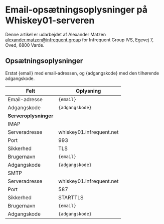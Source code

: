 # Email-opsætningsoplysninger på Whiskey01-serveren
Denne artikel er udarbejdet af Alexander Matzen <alexander.matzen@infrequent.group> for Infrequent Group IVS, Egevej 7, Oved, 6800 Varde.

## Opsætningsoplysninger
Erstat {email} med email-adressen, og {adgangskode} med den tilhørende adgangskode.

| Felt          | Oplysning                |
| ---           | ---                      |
| Email-adresse | `{email}`                | 
| Adgangskode   | `{adgangskode}`          |
| **Serveroplysninger**                    |
| IMAP                                     |
| Serveradresse | whiskey01.infrequent.net |
| Port          | 993                      |
| Sikkerhed     | TLS                      |
| Brugernavn    | `{email}`                | 
| Adgangskode   | `{adgangskode}`          |
| SMTP                                     |
| Serveradresse | whiskey01.infrequent.net |
| Port          | 587                      |
| Sikkerhed     | STARTTLS                 |
| Brugernavn    | `{email}`                | 
| Adgangskode   | `{adgangskode}`          |